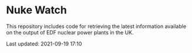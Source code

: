 # Nuke Watch

This repository includes code for retrieving the latest information available on the output of EDF nuclear power plants in the UK.

Last updated: 2021-09-19 17:10